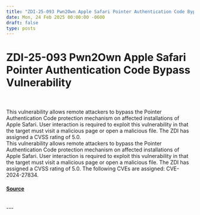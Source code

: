 ```yaml
---
title: "ZDI-25-093 Pwn2Own Apple Safari Pointer Authentication Code Bypass Vulnerability"
date: Mon, 24 Feb 2025 00:00:00 -0600
draft: false
type: posts
---
```

# ZDI-25-093 Pwn2Own Apple Safari Pointer Authentication Code Bypass Vulnerability

<br/>

<br/>
This vulnerability allows remote attackers to bypass the Pointer Authentication Code protection mechanism on affected installations of Apple Safari. User interaction is required to exploit this vulnerability in that the target must visit a malicious page or open a malicious file. The ZDI has assigned a CVSS rating of 5.0.
<br/>
This vulnerability allows remote attackers to bypass the Pointer Authentication Code protection mechanism on affected installations of Apple Safari. User interaction is required to exploit this vulnerability in that the target must visit a malicious page or open a malicious file. The ZDI has assigned a CVSS rating of 5.0. The following CVEs are assigned: CVE-2024-27834.

#### [Source](http://www.zerodayinitiative.com/advisories/ZDI-25-093/)

<br/>
---
